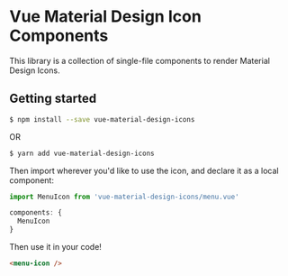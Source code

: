 # Vue Material Design Icon Components

This library is a collection of single-file components to render Material
Design Icons.

## Getting started

```bash
$ npm install --save vue-material-design-icons
```

OR

```bash
$ yarn add vue-material-design-icons
```

Then import wherever you'd like to use the icon, and declare it as a local component:

```javascript
import MenuIcon from 'vue-material-design-icons/menu.vue'

components: {
  MenuIcon
}
```

Then use it in your code!

```html
<menu-icon />
```
